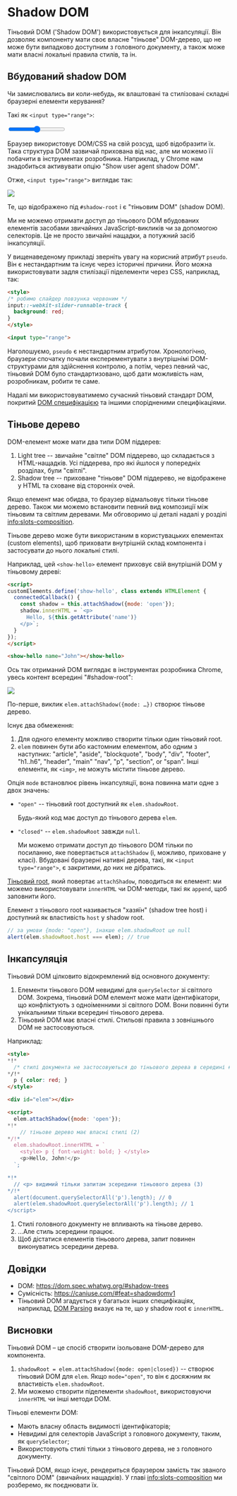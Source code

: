 # Shadow DOM

Тіньовий DOM ('Shadow DOM') використовується для інкапсуляції. Він дозволяє компоненту мати своє власне "тіньове" DOM-дерево, що не може бути випадково доступним з головного документу, a також може мати власні локальні правила стилів, та ін.

## Вбудований shadow DOM

Чи замислювались ви коли-небудь, як влаштовані та стилізовані складні браузерні елементи керування?

Такі як `<input type="range">`:

<p>
<input type="range">
</p>

Браузер використовує DOM/CSS на свій розсуд, щоб відобразити їх. Така структура DOM зазвичай прихована від нас, але ми можемо її побачити в інструментах розробника. Наприклад, у Chrome нам знадобиться активувати опцію "Show user agent shadow DOM". 

Отже, `<input type="range">` виглядає так:

![](shadow-dom-range.png)

Те, що відображено під `#shadow-root` і є "тіньовим DOM" (shadow DOM).

Ми не можемо отримати доступ до тіньового DOM вбудованих елементів засобами звичайних JavaScript-викликів чи за допомогою селекторів. Це не просто звичайні нащадки, а потужний засіб інкапсуляції.

У вищенаведеному прикладі зверніть увагу на корисний атрибут `pseudo`. Він є нестандартним та існує через історичні причини. Його можна використовувати задля стилізації піделементи через CSS, наприклад, так:

```html run autorun
<style>
/* робимо слайдер повзунка червоним */
input::-webkit-slider-runnable-track {
  background: red;
}
</style>

<input type="range">
```

Наголошуємо, `pseudo` є нестандартним атрибутом. Хронологічно, браузери спочатку почали експерементувати з внутрішнімі DOM-структурами  для здійснення контролю, а потім, через певний час, тіньовий DOM було стандартизовано, щоб дати можливість нам, розробникам, робити те саме.

Надалі ми використовуватимемо сучасний тіньовий стандарт DOM, покритий [DOM специфікацією](https://dom.spec.whatwg.org/#shadow-trees) та іншими спорідненими специфікаціями.

## Тіньове дерево

DOM-елемент може мати два типи DOM піддерев:

1. Light tree -- звичайне "cвітле" DOM піддерево, що складається з HTML-нащадків. Усі піддерева, про які йшлося у попередніх розділах, були "cвітлі".
2. Shadow tree -- приховане "тіньове" DOM піддерево, не відображене у HTML та сховане від сторонніх очей.

Якщо елемент має обидва, то браузер відмальовує тільки тіньове дерево. Також ми можемо встановити певний вид композиції між тіньовим та світлим деревами. Ми обговоримо ці деталі надалі у розділі <info:slots-composition>.

Тіньове дерево може бути використаним в користувацьких елементах (сustom elements), щоб приховати внутрішній склад компонента і застосувати до нього локальні стилі.

Наприклад, цей `<show-hello>` елемент приховує свій внутрішній DOM у тіньовому дереві:

```html run autorun height=60
<script>
customElements.define('show-hello', class extends HTMLElement {
  connectedCallback() {
    const shadow = this.attachShadow({mode: 'open'});
    shadow.innerHTML = `<p>
      Hello, ${this.getAttribute('name')}
    </p>`;
  }  
});
</script>

<show-hello name="John"></show-hello>
```

Ось так отриманий DOM виглядає в інструментах розробника Chrome, увесь контент всередині "#shadow-root":

![](shadow-dom-say-hello.png)

По-перше, виклик `elem.attachShadow({mode: …})` створює тіньове дерево.

Існує два обмеження:
1. Для одного елементу можливо створити тільки один тіньовий root.
2. `elem` повинен бути або кастомним елементом, або одним з наступних:  "article", "aside", "blockquote", "body", "div", "footer", "h1..h6", "header", "main" "nav", "p", "section", or "span". Інші елементи, як `<img>`, не можуть містити тіньове дерево.

Опція `mode` встановлює рівень інкапсуляції, вона повинна мати одне з двох значень:
- `"open"` -- тіньовий root доступний як `elem.shadowRoot`.

    Будь-який код має доступ до тіньового дерева `elem`.   
- `"closed"` -- `elem.shadowRoot` завжди `null`.

    Ми можемо отримати доступ до тіньового DOM тільки по посиланню, яке повертається `attachShadow` (і, можливо, приховане у класі). Вбудовані браузерні нативні дерева, такі, як `<input type="range">`, є закритими, до них не дібратись.

[Тіньовий root](https://dom.spec.whatwg.org/#shadowroot), який повертає `attachShadow`, поводиться як елемент: ми можемо використовувати `innerHTML` чи DOM-методи, такі як `append`, щоб заповнити його.

Елемент з тіньового root називається "хазяїн" (shadow tree host) і доступний як властивість `host` у shadow root.

```js
// за умови {mode: "open"}, інакше elem.shadowRoot це null
alert(elem.shadowRoot.host === elem); // true
```

## Інкапсуляція

Тіньовий DOM цілковито відокремлений від основного документу:

1. Елементи тіньового DOM невидимі для `querySelector` зі світлого DOM. Зокрема, тіньовий DOM елемент може мати ідентифікатори, що конфліктують з одноіменними зі світлого DOM. Вони повинні бути унікальними тільки всередині тіньового дерева.
2. Тіньовий DOM має власні стилі. Стильові правила з зовнішнього DOM не застосовуються.

Наприклад:

```html run untrusted height=40
<style>
*!*
  /* стилі документа не застосовуються до тіньового дерева в середині #elem (1) */
*/!*
  p { color: red; }
</style>

<div id="elem"></div>

<script>
  elem.attachShadow({mode: 'open'});
*!*
    // тіньове дерево має власні стилі (2)
*/!*
  elem.shadowRoot.innerHTML = `
    <style> p { font-weight: bold; } </style>
    <p>Hello, John!</p>
  `;

*!*
  // <p> видимий тільки запитам зсередини тіньового дерева (3)
*/!*
  alert(document.querySelectorAll('p').length); // 0
  alert(elem.shadowRoot.querySelectorAll('p').length); // 1
</script>  
```

1. Стилі головного документу не впливають на тіньове дерево.
2. ...Але стиль зсередини працює.
3. Щоб дістатися елементів тіньового дерева, запит повинен виконуватись зсередини дерева.

## Довідки

- DOM: <https://dom.spec.whatwg.org/#shadow-trees>
- Сумісність: <https://caniuse.com/#feat=shadowdomv1>
- Тіньовий DOM згадується у багатьох інших специфікаціях, наприклад, [DOM Parsing](https://w3c.github.io/DOM-Parsing/#the-innerhtml-mixin) вказує на те, що у shadow root є `innerHTML`.

## Висновки

Тіньовий DOM – це спосіб створити ізольоване DOM-дерево для компонента.

1. `shadowRoot = elem.attachShadow({mode: open|closed})` -- створює тіньовий DOM для `elem`. Якщо `mode="open"`, то він є досяжним як властивість `elem.shadowRoot`.
2. Ми можемо створити піделементи  `shadowRoot`, використовуючи `innerHTML` чи інші методи DOM.

Тіньові елементи DOM:
- Мають власну область видимості ідентифікаторів;
- Невидимі для селекторів JavaScript з головного документу, таким, як `querySelector`;
- Використовують стилі тільки з тіньового дерева, не з головного документу.

Тіньовий DOM, якщо існує, рендериться браузером замість так званого "світлого DOM" (звичайних нащадків). У главі <info:slots-composition> ми розберемо, як поєднювати їх.
